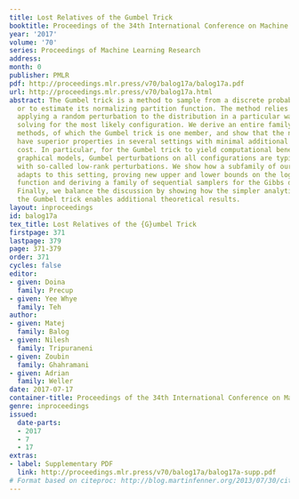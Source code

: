 ```yaml
---
title: Lost Relatives of the Gumbel Trick
booktitle: Proceedings of the 34th International Conference on Machine Learning
year: '2017'
volume: '70'
series: Proceedings of Machine Learning Research
address: 
month: 0
publisher: PMLR
pdf: http://proceedings.mlr.press/v70/balog17a/balog17a.pdf
url: http://proceedings.mlr.press/v70/balog17a.html
abstract: The Gumbel trick is a method to sample from a discrete probability distribution,
  or to estimate its normalizing partition function. The method relies on repeatedly
  applying a random perturbation to the distribution in a particular way, each time
  solving for the most likely configuration. We derive an entire family of related
  methods, of which the Gumbel trick is one member, and show that the new methods
  have superior properties in several settings with minimal additional computational
  cost. In particular, for the Gumbel trick to yield computational benefits for discrete
  graphical models, Gumbel perturbations on all configurations are typically replaced
  with so-called low-rank perturbations. We show how a subfamily of our new methods
  adapts to this setting, proving new upper and lower bounds on the log partition
  function and deriving a family of sequential samplers for the Gibbs distribution.
  Finally, we balance the discussion by showing how the simpler analytical form of
  the Gumbel trick enables additional theoretical results.
layout: inproceedings
id: balog17a
tex_title: Lost Relatives of the {G}umbel Trick
firstpage: 371
lastpage: 379
page: 371-379
order: 371
cycles: false
editor:
- given: Doina
  family: Precup
- given: Yee Whye
  family: Teh
author:
- given: Matej
  family: Balog
- given: Nilesh
  family: Tripuraneni
- given: Zoubin
  family: Ghahramani
- given: Adrian
  family: Weller
date: 2017-07-17
container-title: Proceedings of the 34th International Conference on Machine Learning
genre: inproceedings
issued:
  date-parts:
  - 2017
  - 7
  - 17
extras:
- label: Supplementary PDF
  link: http://proceedings.mlr.press/v70/balog17a/balog17a-supp.pdf
# Format based on citeproc: http://blog.martinfenner.org/2013/07/30/citeproc-yaml-for-bibliographies/
---
```

